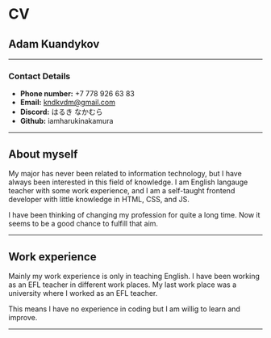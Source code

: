 # CV
## Adam Kuandykov
*******************
### Contact Details
- **Phone number:** +7 778 926 63 83
- **Email:** kndkvdm@gmail.com
- **Discord:** はるき なかむら
- **Github:** iamharukinakamura
*******************

## About myself
My major has never been related to information technology, but I have always been interested in this field of knowledge. I am English langauge teacher with some work experience, and I am a self-taught frontend developer with little knowledge in HTML, CSS, and JS.

I have been thinking of changing my profession for quite a long time. Now it seems to be a good chance to fulfill that aim.
*******************

## Work experience
Mainly my work experience is only in teaching English. I have been working as an EFL teacher in different work places. My last work place was a university where I worked as an EFL teacher.

This means I have no experience in coding but I am willig to learn and improve.
*******************
